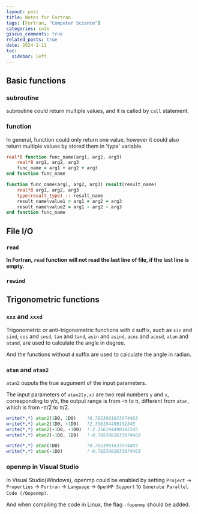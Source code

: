 ```yaml
---
layout: post
title: Notes for Fortran
tags: [Fortran, "Computer Science"]
categories: code
giscus_comments: true
related_posts: true
date: 2024-2-11
toc:
  sidebar: left
---
```


## Basic functions

### subroutine

subroutine could return multiple values, and it is called by `call` statement.

### function

In general, function could only return one value, however it could also return multiple values by stored them in 'type' variable.

```fortran
real*8 function func_name(arg1, arg2, arg3)
    real*8 arg1, arg2, arg3
    func_name = arg1 + arg2 + arg3
end function func_name

function func_name(arg1, arg2, arg3) result(result_name)
    real*8 arg1, arg2, arg3
    type(result_type) :: result_name
    result_name%value1 = arg1 + arg2 + arg3
    result_name%value2 = arg1 - arg2 - arg3
end function func_name
```

## File I/O

### `read`
**In Fortran, `read` function will not read the last line of file, if the last line is empty.**


### `rewind`

## Trigonometric functions

### `xxx` and `xxxd`

Trigonometric or anti-trigonometric functions with `d` suffix, such as `sin` and `sind`, `cos` and `cosd`, `tan` and `tand`, `asin` and `asind`, `acos` and `acosd`, `atan` and `atand`, are used to calculate the angle in degree.

And the functions without `d` suffix are used to calculate the angle in radian.

### `atan` and `atan2`

`atan2` ouputs the true augument of the input parameters.

The input parameters of `atan2(y,x)` are two real numbers `y` and `x`, corresponding to y/x, the output range is from -π to π, different from `atan`, which is from -π/2 to π/2.

```fortran
write(*,*) atan2(1D0, 1D0)    !0.7853981633974483
write(*,*) atan2(1D0, -1D0)   !2.356194490192345
write(*,*) atan2(-1D0, -1D0)  !-2.356194490192345
write(*,*) atan2(-1D0, 1D0)   !-0.7853981633974483

write(*,*) atan(1D0)          !0.7853981633974483
write(*,*) atan(-1D0)         !-0.7853981633974483
```
### openmp in Visual Studio

In Visual Studio(Windows), openmp could be enabled by setting `Project` -> `Properties` -> `Fortran` -> `Language` -> `OpenMP Support` to `Generate Parallel Code (/Qopenmp)`.

And when compiling the code in Linux, the flag `-fopenmp` should be added.
 